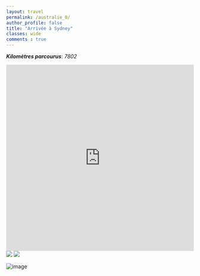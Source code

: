 ```yaml
---
layout: travel
permalink: /australie_0/
author_profile: false
title: "Arrivée à Sydney"
classes: wide
comments : true
---
```


<!-- jQuery 1.8 or later, 33 KB -->
<script src="https://ajax.googleapis.com/ajax/libs/jquery/1.11.1/jquery.min.js"></script>

<!-- Fotorama from CDNJS, 19 KB -->
<link  href="https://cdnjs.cloudflare.com/ajax/libs/fotorama/4.6.4/fotorama.css" rel="stylesheet">
<script src="https://cdnjs.cloudflare.com/ajax/libs/fotorama/4.6.4/fotorama.js"></script>

***Kilomètres parcourus***: *7802*

<iframe src="https://www.google.com/maps/d/u/0/embed?mid=1XP6WqjKJ6ZTdB9mv1fEQlskI8bsl3X_C" width="100%" height="500" frameBorder="0"></iframe>

<br>



<div class="fotorama">
  <img src="https://drive.google.com/uc?id=1-nMaAYq0wl1xaITdihgTG-cc_iR3Hayn">
  <img src="https://drive.google.com/uc?id=1X5KucjvgYXeWeOsMvfHen_-k1ksPgogw">
</div>

![image](https://drive.google.com/uc?id=16xJrjVU59nmlrDIzVyviozc_opfhv6YI)
